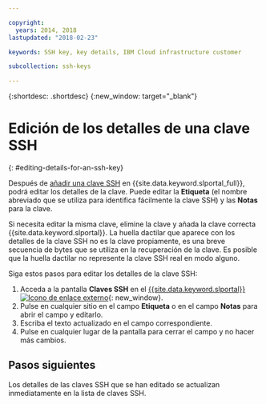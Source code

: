 ```yaml
---

copyright:
  years: 2014, 2018
lastupdated: "2018-02-23"

keywords: SSH key, key details, IBM Cloud infrastructure customer

subcollection: ssh-keys

---
```


{:shortdesc: .shortdesc}
{:new_window: target="_blank"}

# Edición de los detalles de una clave SSH
{: #editing-details-for-an-ssh-key}

Después de [añadir una clave SSH](/docs/infrastructure/ssh-keys?topic=ssh-keys-adding-an-ssh-key) en {{site.data.keyword.slportal_full}}, podrá editar los detalles de la clave. Puede editar la **Etiqueta** (el nombre abreviado que se utiliza para identifica fácilmente la clave SSH) y las **Notas** para la clave.

Si necesita editar la misma clave, elimine la clave y añada la clave correcta {{site.data.keyword.slportal}}. La huella dactilar que aparece con los detalles de la clave SSH no es la clave propiamente, es una breve secuencia de bytes que se utiliza en la recuperación de la clave. Es posible que la huella dactilar no represente la clave SSH real en modo alguno.

Siga estos pasos para editar los detalles de la clave SSH:

1. Acceda a la pantalla **Claves SSH** en el [{{site.data.keyword.slportal}} ![Icono de enlace externo](../../icons/launch-glyph.svg "Icono de enlace externo")](https://control.softlayer.com/){: new_window}.
2. Pulse en cualquier sitio en el campo **Etiqueta** o en el campo **Notas** para abrir el campo y editarlo.
3. Escriba el texto actualizado en el campo correspondiente.
4. Pulse en cualquier lugar de la pantalla para cerrar el campo y no hacer más cambios.


## Pasos siguientes

Los detalles de las claves SSH que se han editado se actualizan inmediatamente en la lista de claves SSH.
